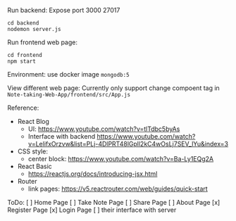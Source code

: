 Run backend:
Expose port 3000 27017
```
cd backend
nodemon server.js
```
Run frontend web page:
```
cd frontend
npm start
```
Environment: 
use docker image `mongodb:5`

View different web page:
Currently only support change compoent tag in `Note-taking-Web-App/frontend/src/App.js`


Reference:
- React Blog
    - UI: https://www.youtube.com/watch?v=tlTdbc5byAs
    - Interface with backend https://www.youtube.com/watch?v=LelifxOrzvw&list=PLj-4DlPRT48lGpll2kC4wOsLj7SEV_lYu&index=3
- CSS style:
    - center block: https://www.youtube.com/watch?v=Ba-Ly1EQg2A
- React Basic
    - https://reactjs.org/docs/introducing-jsx.html
- Router
    - link pages: https://v5.reactrouter.com/web/guides/quick-start

ToDo:
[ ] Home Page
[ ] Take Note Page 
[ ] Share Page 
[ ] About Page
[x] Register Page 
[x] Login Page
[ ] their interface with server